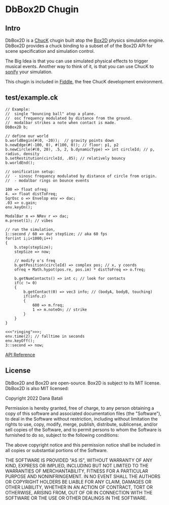 # DbBox2D Chugin

## Intro

DbBox2D is a [ChucK](https://chuck.stanford.edu/) chugin built atop
the [Box2D](https://box2d.org/) physics simulation engine.  DbBox2D
provides a chuck binding to a subset of of the Box2D API for scene 
specification and simulation control.

The Big Idea is that you can use simulated physical effects to trigger 
musical events.  Another way to think of it, is that you can use ChucK to
[sonify](https://en.wikipedia.org/wiki/Sonification) your simulation. 

This chugin is included in [Fiddle](https://cannerycoders.com/#Fiddle),
the free ChucK development environment.

## test/example.ck

```chuck
// Example:
//  single "bouncing ball" atop a plane.
//  osc frequency modulated by distance from the ground.
//  modalbar strikes a note when contact is made.
DbBox2D b;

// define our world
b.worldBegin(#(0, -20));  // gravity points down
b.newEdge(#(-100, 0), #(100, 0)); // floor: p1, p2
b.newCircle(#(0, 20), .5, 2, b.dynamicType) => int circleId; // p, radius, density
b.setRestitution(circleId, .85); // relatively bouncy
b.worldEnd();

// sonification setup:
//  - sinosc frequency modulated by distance of circle from origin.
//  - modalbar rings on bounce events

100 => float ofreq;
4. => float distToFreq;
SqrOsc o => Envelop env => dac;
.03 => o.gain;
env.keyOn();

ModalBar m => NRev r => dac;
m.preset(1); // vibes

// run the simulation, 
1::second / 60 => dur stepSize; // aka 60 fps
for(int i;i<1000;i++)
{
    b.step(stepSize);
    stepSize => now;

    // modify o's freq
    b.getPosition(circleId) => complex pos; // x, y coords
    ofreq + Math.hypot(pos.re, pos.im) * distToFreq => o.freq;

    b.getNumContacts() => int c; // look for contacts
    if(c != 0)
    {
        b.getContact(0) => vec3 info; // (bodyA, bodyB, touching)
        if(info.z)
        {
            600 => m.freq;
            1 => m.noteOn; // strike
        }
    }
}

<<<"ringing">>>;
env.time(2); // falltime in seconds
env.keyOff();
3::second => now;
```
[API Reference](API.md)

## License

DbBox2D and Box2D are open-source.  Box2D is subject to its MIT license. 
DbBox2D is also MIT licensed:

Copyright 2022 Dana Batali

Permission is hereby granted, free of charge, to any person obtaining a copy 
of this software and associated documentation files (the "Software"), to 
deal in the Software without restriction, including without limitation the 
rights to use, copy, modify, merge, publish, distribute, sublicense, and/or 
sell copies of the Software, and to permit persons to whom the Software is 
furnished to do so, subject to the following conditions:

The above copyright notice and this permission notice shall be included in 
all copies or substantial portions of the Software.

THE SOFTWARE IS PROVIDED "AS IS", WITHOUT WARRANTY OF ANY KIND, EXPRESS OR 
IMPLIED, INCLUDING BUT NOT LIMITED TO THE WARRANTIES OF MERCHANTABILITY, 
FITNESS FOR A PARTICULAR PURPOSE AND NONINFRINGEMENT. IN NO EVENT SHALL THE 
AUTHORS OR COPYRIGHT HOLDERS BE LIABLE FOR ANY CLAIM, DAMAGES OR OTHER 
LIABILITY, WHETHER IN AN ACTION OF CONTRACT, TORT OR OTHERWISE, ARISING FROM, 
OUT OF OR IN CONNECTION WITH THE SOFTWARE OR THE USE OR OTHER DEALINGS IN THE 
SOFTWARE.
